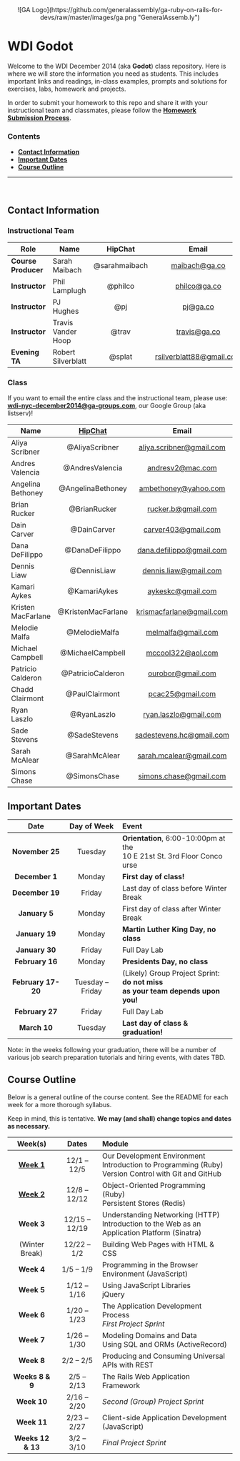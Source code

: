 <center>
![GA Logo](https://github.com/generalassembly/ga-ruby-on-rails-for-devs/raw/master/images/ga.png "GeneralAssemb.ly")
</center>

# WDI Godot

Welcome to the WDI December 2014 (aka **Godot**) class repository. Here is where we will store the information you need as students. This includes important links and readings, in-class examples, prompts and solutions for exercises, labs, homework and projects.

In order to submit your homework to this repo and share it with your instructional team and classmates, please follow the **[Homework Submission Process](homework_submission_process.md)**.


### Contents

- [**Contact Information**](#contact-information)
- [**Important Dates**](#important-dates)
- [**Course Outline**](#course-outline)

<!-- [**Classroom Code of Conduct**](#coc) -->

---

<br>

## Contact Information

### Instructional Team

| Role                   | Name               | HipChat       | Email         | GitHub |
|------------------------|--------------------|:-------------:|:-------------:|:------:|
| **Course Producer**    | Sarah Maibach      | @sarahmaibach | maibach@ga.co | [smaib][smaib] |
| **Instructor**         | Phil Lamplugh      | @philco       | philco@ga.co  | [phlco][phlco] (**no 'i'!**) |
| **Instructor**         | PJ Hughes          | @pj           | pj@ga.co      | [h4w5][h4w5] |
| **Instructor**         | Travis Vander Hoop | @trav         | travis@ga.co  | [vanderhoop][van] |
| **Evening TA**         | Robert Silverblatt | @splat   |rsilverblatt88@gmail.com   | [rsilverblatt88][splat] |

[smaib]: https://github.com/smaib          "Sarah's GitHub link"
[phlco]: https://github.com/phlco          "Phil's GitHub link"
[h4w5]:  https://github.com/h4w5           "PJ's GitHub link"
[van]:   https://github.com/vanderhoop     "Travis's GitHub link"
[splat]: https://github.com/rsilverblatt88 "Splat's GitHub Link"

### Class

If you want to email the entire class and the instructional team, please use:<br/>**wdi-nyc-december2014@ga-groups.com**, our Google Group (aka listserv)!

| Name               | [HipChat](https://ga-immersives.hipchat.com/home) | Email | GitHub |
|--------------------|:-------------:|:---------------:|:------:|
| Aliya Scribner     | @AliyaScribner     | aliya.scribner@gmail.com | [Dev814](https://github.com/Dev814)         |
| Andres Valencia    | @AndresValencia    | andresv2@mac.com         | [andresv2](https://github.com/andresv2)     |
| Angelina Bethoney  | @AngelinaBethoney  | ambethoney@yahoo.com     | [ambethoney](https://github.com/ambethoney) |
| Brian Rucker       | @BrianRucker       | rucker.b@gmail.com       | [Brucker1](https://github.com/Brucker1)     |
| Dain Carver        | @DainCarver        | carver403@gmail.com      | [rugger403](https://github.com/rugger403)   |
| Dana DeFilippo     | @DanaDeFilippo     | dana.defilippo@gmail.com | [danadflip](https://github.com/danadflip)   |
| Dennis Liaw        | @DennisLiaw        | dennis.liaw@gmail.com    | [CentroDL](https://github.com/CentroDL)     |
| Kamari Aykes       | @KamariAykes       | aykeskc@gmail.com        | [brainyandbrown](https://github.com/brainyandbrown) |
| Kristen MacFarlane | @KristenMacFarlane | krismacfarlane@gmail.com | [krismacfarlane](https://github.com/krismacfarlane) |
| Melodie Malfa      | @MelodieMalfa      | melmalfa@gmail.com       | [melmalfa](https://github.com/melmalfa)     |
| Michael Campbell   | @MichaelCampbell   | mccool322@aol.com        | [hammer7402](https://github.com/hammer7402) |
| Patricio Calderon  | @PatricioCalderon  | ourobor@gmail.com        | [Patdel](https://github.com/Patdel)         |
| Chadd Clairmont    | @PaulClairmont     | pcac25@gmail.com         | [chaddpaul](https://github.com/chaddpaul)   |
| Ryan Laszlo        | @RyanLaszlo        | ryan.laszlo@gmail.com    | [ryanlaszlo](https://github.com/ryanlaszlo) |
| Sade Stevens       | @SadeStevens       | sadestevens.hc@gmail.com | [Sadestevens](https://github.com/Sadestevens) |
| Sarah McAlear      | @SarahMcAlear      | sarah.mcalear@gmail.com  | [sarahmcalear](https://github.com/sarahmcalear) |
| Simons Chase       | @SimonsChase       | simons.chase@gmail.com   | [slchase](https://github.com/slchase)       |

## Important Dates

| Date | Day of Week | Event |
|:----:|:-----------:|:------|
| **November 25** | Tuesday | **Orientation**, 6:00-10:00pm at the<br>10 E 21st St. 3rd Floor Conco urse |
| **December 1**  | Monday  | **First day of class!** |
| **December 19** | Friday  | Last day of class before Winter Break |
| **January 5**   | Monday  | First day of class after Winter Break |
| **January 19**  | Monday  | **Martin Luther King Day, no class** |
| **January 30**  | Friday  | Full Day Lab |
| **February 16** | Monday  | **Presidents Day, no class** |
| **February 17-20** | Tuesday &ndash; Friday | (Likely) Group Project Sprint: **do not miss<br>as your team depends upon you!** |
| **February 27** | Friday  | Full Day Lab |
| **March 10**    | Tuesday | **Last day of class & graduation!** |

Note: in the weeks following your graduation, there will be a number of various job search preparation tutorials and hiring events, with dates TBD.

## Course Outline

Below is a general outline of the course content. See the README for each week for a more thorough syllabus.

Keep in mind, this is tentative. **We may (and shall) change topics and dates as necessary.**

| Week(s) | Dates | Module |
|:-------:|:-----:|:-------|
| **[Week 1](/w01/README.md)** | 12/1 &ndash; 12/5   | Our Development Environment<br>Introduction to Programming (Ruby)<br>Version Control with Git and GitHub |
| **[Week 2](/w02/README.md)** | 12/8 &ndash; 12/12  | Object-Oriented Programming (Ruby)<br>Persistent Stores (Redis) |
| **Week 3**     | 12/15 &ndash; 12/19 | Understanding Networking (HTTP)<br>Introduction to the Web as an Application Platform (Sinatra) |
| (Winter Break) | 12/22 &ndash; 1/2   | Building Web Pages with HTML & CSS |
| **Week 4**     | 1/5 &ndash; 1/9     | Programming in the Browser Environment (JavaScript)|
| **Week 5**     | 1/12 &ndash; 1/16   | Using JavaScript Libraries<br>jQuery |
| **Week 6**     | 1/20 &ndash; 1/23   | The Application Development Process<br>*First Project Sprint* |
| **Week 7**     | 1/26 &ndash; 1/30   | Modeling Domains and Data<br>Using SQL and ORMs (ActiveRecord)|
| **Week 8**     | 2/2 &ndash; 2/5     | Producing and Consuming Universal APIs with REST |
| **Weeks 8 & 9** | 2/5 &ndash; 2/13   | The Rails Web Application Framework |
| **Week 10**    | 2/16 &ndash; 2/20   | *Second (Group) Project Sprint* |
| **Week 11**    | 2/23 &ndash; 2/27   | Client-side Application Development (JavaScript) |
| **Weeks 12 & 13** | 3/2 &ndash; 3/10 | *Final Project Sprint* |

<!--
## Classroom Code of Conduct <a id="coc"></a>

(TODO) link and discuss
-->
